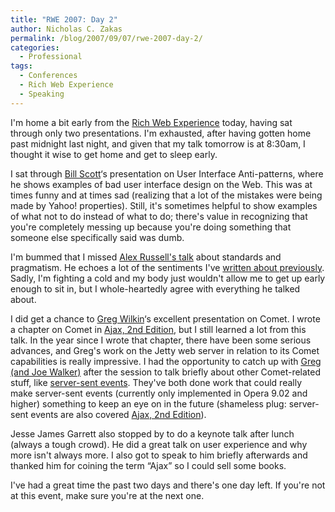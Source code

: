 ```yaml
---
title: "RWE 2007: Day 2"
author: Nicholas C. Zakas
permalink: /blog/2007/09/07/rwe-2007-day-2/
categories:
  - Professional
tags:
  - Conferences
  - Rich Web Experience
  - Speaking
---
```

I'm home a bit early from the <a title="The Rich Web Experience" rel="external" href="http://www.therichwebexperience.com">Rich Web Experience</a> today, having sat through only two presentations. I'm exhausted, after having gotten home past midnight last night, and given that my talk tomorrow is at 8:30am, I thought it wise to get home and get to sleep early.

I sat through <a title="Looks Good, Works Well" rel="external" href="http://looksgoodworkswell.blogspot.com/">Bill Scott</a>&#8216;s presentation on User Interface Anti-patterns, where he shows examples of bad user interface design on the Web. This was at times funny and at times sad (realizing that a lot of the mistakes were being made by Yahoo! properties). Still, it's sometimes helpful to show examples of what not to do instead of what to do; there's value in recognizing that you're completely messing up because you're doing something that someone else specifically said was dumb.

I'm bummed that I missed <a title="Slides from my &quot;Standards Heresy&quot; Talk" rel="external" href="http://alex.dojotoolkit.org/?p=622">Alex Russell's talk</a> about standards and pragmatism. He echoes a lot of the sentiments I've <a title="Standards in Context" rel="internal" href="https://humanwhocodes.com/archive/2007/7/456">written about previously</a>. Sadly, I'm fighting a cold and my body just wouldn't allow me to get up early enough to sit in, but I whole-heartedly agree with everything he talked about.

I did get a chance to <a title="WebTide" rel="external" href="http://www.webtide.com">Greg Wilkin</a>&#8216;s excellent presentation on Comet. I wrote a chapter on Comet in <a title="Professional Ajax" rel="external" href="http://www.amazon.com/gp/redirect.html?ie=UTF8&location=http%3A%2F%2Fwww.amazon.com%2FProfessional-Ajax-2nd-Nicholas-Zakas%2Fdp%2F0470109491%2F&tag=nczonline-20&linkCode=ur2&camp=1789&creative=9325">Ajax, 2nd Edition</a>, but I still learned a lot from this talk. In the year since I wrote that chapter, there have been some serious advances, and Greg's work on the Jetty web server in relation to its Comet capabilities is really impressive. I had the opportunity to catch up with <a title="Greg Wilkins and Joe Walker" rel="external" href="http://www.flickr.com/photos/nzakas/1343481411/">Greg (and Joe Walker)</a> after the session to talk briefly about other Comet-related stuff, like <a title="HTML 5: Server-sen Events" rel="external" href="http://www.whatwg.org/specs/web-apps/current-work/multipage/section-server-sent-events.html">server-sent events</a>. They've both done work that could really make server-sent events (currently only implemented in Opera 9.02 and higher) something to keep an eye on in the future (shameless plug: server-sent events are also covered <a title="Professional Ajax" rel="external" href="http://www.amazon.com/gp/redirect.html?ie=UTF8&location=http%3A%2F%2Fwww.amazon.com%2FProfessional-Ajax-2nd-Nicholas-Zakas%2Fdp%2F0470109491%2F&tag=nczonline-20&linkCode=ur2&camp=1789&creative=9325">Ajax, 2nd Edition</a>).

Jesse James Garrett also stopped by to do a keynote talk after lunch (always a tough crowd). He did a great talk on user experience and why more isn't always more. I also got to speak to him briefly afterwards and thanked him for coining the term &#8220;Ajax&#8221; so I could sell some books.

I've had a great time the past two days and there's one day left. If you're not at this event, make sure you're at the next one.
